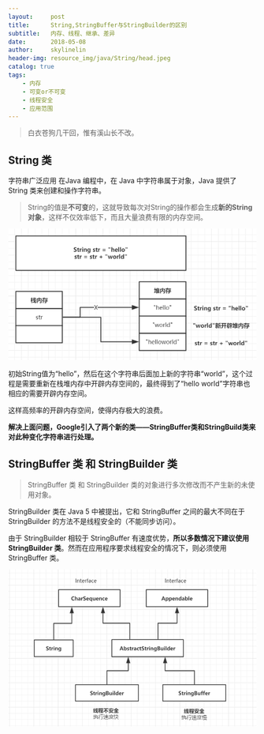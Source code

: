 ```yaml
---
layout:     post
title:      String,StringBuffer与StringBuilder的区别
subtitle:   内存、线程、继承、差异
date:       2018-05-08
author:     skylinelin
header-img: resource_img/java/String/head.jpeg
catalog: true
tags:
    - 内存
    - 可变or不可变
    - 线程安全
    - 应用范围
---
```


> 白衣苍狗几干回，惟有溪山长不改。

## String 类

字符串广泛应用 在Java 编程中，在 Java 中字符串属于对象，Java 提供了 String 类来创建和操作字符串。

> String的值是**不可变**的，这就导致每次对String的操作都会生成**新的String对象**，这样不仅效率低下，而且大量浪费有限的内存空间。

![内存图](/resource_img/java/String/nct.png)



初始String值为“hello”，然后在这个字符串后面加上新的字符串“world”，这个过程是需要重新在栈堆内存中开辟内存空间的，最终得到了“hello world”字符串也相应的需要开辟内存空间。

这样高频率的开辟内存空间，使得内存极大的浪费。

**解决上面问题，Google引入了两个新的类——StringBuffer类和StringBuild类来对此种变化字符串进行处理。**



## **StringBuffer 类 和 StringBuilder 类**

> StringBuffer 类 和 StringBuilder 类的对象进行多次修改而不产生新的未使用对象。

StringBuilder 类在 Java 5 中被提出，它和 StringBuffer 之间的最大不同在于 StringBuilder 的方法不是线程安全的（不能同步访问）。

由于 StringBuilder 相较于 StringBuffer 有速度优势，**所以多数情况下建议使用 StringBuilder 类**。然而在应用程序要求线程安全的情况下，则必须使用 StringBuffer 类。

![继承关系](/resource_img/java/String/jcgx.png)